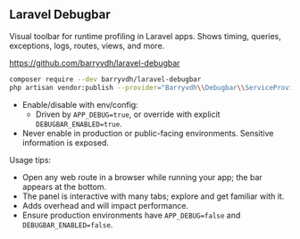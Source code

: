 ## Laravel Debugbar

Visual toolbar for runtime profiling in Laravel apps. Shows timing, queries, exceptions, logs, routes, views, and more.

https://github.com/barryvdh/laravel-debugbar

  ```bash
  composer require --dev barryvdh/laravel-debugbar
  php artisan vendor:publish --provider="Barryvdh\\Debugbar\\ServiceProvider"
  ```

- Enable/disable with env/config:
  - Driven by `APP_DEBUG=true`, or override with explicit `DEBUGBAR_ENABLED=true`.
- Never enable in production or public-facing environments. Sensitive information is exposed.

Usage tips:
- Open any web route in a browser while running your app; the bar appears at the bottom.
- The panel is interactive with many tabs; explore and get familiar with it.
- Adds overhead and will impact performance.
- Ensure production environments have `APP_DEBUG=false` and `DEBUGBAR_ENABLED=false`.


